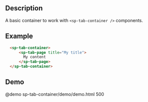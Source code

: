 <!--
@module {can.Component} sp-tab-page <sp-tab-page />
@parent spectre-canjs.components

-->

## Description

A basic container to work with `<sp-tab-container />` components.

## Example

```html
  <sp-tab-container>
      <sp-tab-page title="My title">
        My content
      </sp-tab-page>
  </sp-tab-container>
```

## Demo

@demo sp-tab-container/demo/demo.html 500
